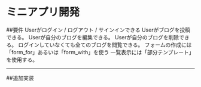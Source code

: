 # ミニアプリ開発

##要件
Userがログイン / ログアウト / サインインできる
Userがブログを投稿できる。
Userが自分のブログを編集できる。
Userが自分のブログを削除できる。
ログインしていなくても全てのブログを閲覧できる。
フォームの作成には「form_for」あるいは「form_with」を使う
一覧表示には「部分テンプレート」を使用する。

***

##追加実装

